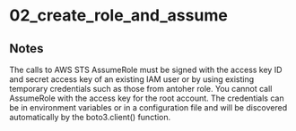 # 02_create_role_and_assume

## Notes
The calls to AWS STS AssumeRole must be signed with the access key ID and secret access key of an existing IAM user or by using existing temporary credentials such as those from antoher role. You cannot call AssumeRole with the access key for the root account. The credentials can be in environment variables or in a configuration file and will be discovered automatically by the boto3.client() function.

 